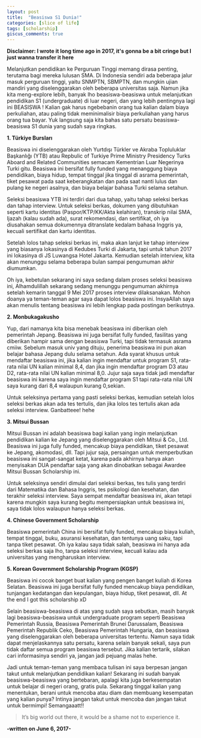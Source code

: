```yaml
---
layout: post
title:  "Beasiswa S1 Dunia!"
categories: [slice of life]
tags: [scholarship]
giscus_comments: true
---
```


**Disclaimer: I wrote it long time ago in 2017, it's gonna be a bit cringe but I just wanna transfer it here**


Melanjutkan pendidikan ke Perguruan Tinggi memang dirasa penting, terutama bagi mereka lulusan SMA. Di Indonesia sendiri ada beberapa jalur masuk perguruan tinggi, yaitu SNMPTN, SBMPTN, dan mungkin ujian mandiri yang diselenggarakan oleh beberapa universitas saja. Namun jika kita meng-explore lebih, banyak lho beasiswa-beasiswa untuk melanjutkan pendidikan S1 (undergraduate) di luar negeri, dan yang lebih pentingnya lagi ini BEASISWA ! Kalian gak harus ngebebanin orang tua kalian dalam biaya perkuliahan, atau paling tidak meminimalisir biaya perkuliahan yang harus orang tua bayar. Yuk langsung saja kita bahas satu persatu beasiswa-beasiswa S1 dunia yang sudah saya ringkas.

**1. Türkiye Bursları**

   Beasiswa ini diselenggarakan oleh Yurtdışı Türkler ve Akraba Topluluklar Başkanlığı (YTB) atau Repbulic of Turkiye Prime Ministry Presidency Turks Aboard and Related Communities semacam Kementrian Luar Negerinya Turki gitu. Beasiswa ini bersifat fully funded yang menanggung biaya pendidikan, biaya hidup, tempat tinggal jika tinggal di asrama pemerintah, tiket pesawat pada saat keberangkatan dan pada saat nanti lulus dan pulang ke negeri asalnya, dan biaya belajar bahasa Turki selama setahun.

   Seleksi beasiswa YTB ini terdiri dari dua tahap, yaitu tahap seleksi berkas dan tahap interview. Untuk seleksi berkas, dokumen yang dibutuhkan seperti kartu identitas (Paspor/KTP/KK/Akta kelahiran), transkrip nilai SMA, Ijazah (kalau sudah ada), surat rekomendasi, dan sertifikat, oh iya diusahakan semua dokumennya ditranslate kedalam bahasa Inggris ya, kecuali sertifikat dan kartu identitas.

   Setelah lolos tahap seleksi berkas ini, maka akan lanjut ke tahap interview yang biasanya lokasinya di Kedubes Turki di Jakarta, tapi untuk tahun 2017 ini lokasinya di JS Luwangsa Hotel Jakarta. Kemudian setelah interview, kita akan menunggu selama beberapa bulan sampai pengumuman akhir diumumkan.

   Oh iya, kebetulan sekarang ini saya sedang dalam proses seleksi beasiswa ini, Alhamdulillah sekarang sedang menunggu pengumuman akhirnya setelah kemarin tanggal 9 Mei 2017 proses interview dilaksanakan. Mohon doanya ya teman-teman agar saya dapat lolos beasiswa ini. InsyaAllah saya akan menulis tentang beasiswa ini lebih lengkap pada postingan berikutnya.

**2. Monbukagakusho**

   Yup, dari namanya kita bisa menebak beasiswa ini diberikan oleh pemerintah Jepang. Beasiswa ini juga bersifat fully funded, fasilitas yang diberikan hampir sama dengan beasiswa Turki, tapi tidak termasuk asrama cmiiw. Sebelum masuk univ yang dituju, penerima beasiswa ini pun akan belajar bahasa Jepang dulu selama setahun. Ada syarat khusus untuk mendaftar beasiswa ini, jika kalian ingin mendaftar untuk program S1, rata-rata nilai UN kalian minimal 8,4, dan jika ingin mendaftar program D3 atau D2, rata-rata nilai UN kalian minimal 8,0. Jujur saja saya tidak jadi mendaftar beasiswa ini karena saya ingin mendaftar program S1 tapi rata-rata nilai UN saya kurang dari 8,4 walaupun kurang 0,sekian.

   Untuk seleksinya pertama yang pasti seleksi berkas, kemudian setelah lolos seleksi berkas akan ada tes tertulis, dan jika lolos tes tertulis akan ada seleksi interview. Ganbatteee! hehe

**3. Mitsui Bussan**

   Mitsui Bussan ini adalah beasiswa bagi kalian yang ingin melanjutkan pendidikan kalian ke Jepang yang diselenggarakan oleh Mitsui & Co., Ltd. Beasiswa ini juga fully funded, mencakup biaya pendidikan, tiket pesawat ke Jepang, akomodasi, dll. Tapi jujur saja, persaingan untuk memperbutkan beasiswa ini sangat-sangat ketat, karena pada akhirnya hanya akan menyisakan DUA pendaftar saja yang akan dinobatkan sebagai Awardee Mitsui Bussan Scholarship ini.

   Untuk seleksinya sendiri dimulai dari seleksi berkas, tes tulis yang terdiri dari Matematika dan Bahasa Inggris, tes psikologi dan kesehatan, dan terakhir seleksi interview. Saya sempat mendaftar beasiswa ini, akan tetapi karena mungkin saya kurang begitu mempersiapkan untuk beasiswa ini, saya tidak lolos walaupun hanya seleksi berkas.

**4. Chinese Government Scholarship**

   Beasiswa pemerintah China ini bersifat fully funded, mencakup biaya kuliah, tempat tinggal, buku, asuransi kesehatan, dan tentunya uang saku, tapi tanpa tiket pesawat. Oh iya kalau saya tidak salah, beasiswa ini hanya ada seleksi berkas saja lho, tanpa seleksi interview, kecuali kalau ada universitas yang mengharuskan interview.

**5. Korean Government Scholarship Program (KGSP)**

   Beasiswa ini cocok banget buat kalian yang pengen banget kuliah di Korea Selatan. Beasiswa ini juga bersifat fully funded mencakup biaya pendidikan, tunjangan kedatangan dan kepulangan, biaya hidup, tiket pesawat, dll. At the end I got this scholarship xD

Selain beasiswa-beasiswa di atas yang sudah saya sebutkan, masih banyak lagi beasiswa-beasiswa untuk undergraduate program seperti Beasiswa Pemerintah Russia, Beasiswa Pemerintah Brunei Darussalam, Beasiswa Pemerintah Republik Ceko, Beasiswa Pemerintah Hungaria, dan beasiswa yang diselenggarakan oleh beberapa universitas tertentu. Namun saya tidak dapat menjelaskannya satu persatu, karena selain banyak sekali, saya pun tidak daftar semua program beasiswa tersebut. Jika kalian tertarik, silakan cari informasinya sendiri ya, jangan jadi pejuang malas hehe.

Jadi untuk teman-teman yang membaca tulisan ini saya berpesan jangan takut untuk melanjutkan pendidikan kalian! Sekarang ini sudah banyak beasiswa-beasiswa yang bertebaran, apalagi kita juga berkesempatan untuk belajar di negeri orang, gratis pula. Sekarang tinggal kalian yang menentukan, berani untuk mencoba atau diam dan membuang kesempatan yang kalian punya? Intinya jangan takut untuk mencoba dan jangan takut untuk bermimpi! Semangaaatt!!

> It’s big world out there, it would be a shame not to experience it.

**-written on June 6, 2017-**
